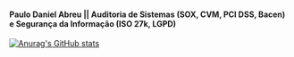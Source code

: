 #### Paulo Daniel Abreu || Auditoria de Sistemas (SOX, CVM, PCI DSS, Bacen) e Segurança da Informação (ISO 27k, LGPD)

[![Anurag's GitHub stats](https://github-readme-stats.vercel.app/api?username=PauloDanielAbreu&theme=dark)](https://github.com/anuraghazra/github-readme-stats)


<!--
[![Top Langs](https://github-readme-stats.vercel.app/api/top-langs/?username=PauloDanielAbreu&theme=dark)](https://github.com/anuraghazra/github-readme-stats)

-->
